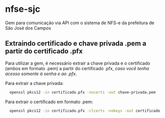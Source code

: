 # nfse-sjc

Gem para comunicação via API com o sistema de NFS-e da prefeitura de São José dos Campos

## Extraindo certificado e chave privada .pem a partir do certificado .pfx

Para utilizar a gem, é necessário extrair a chave privada e o certificado (ambos em formato .pem) a partir do certificado .pfx, _caso você tenha acesso somente à senha e ao .pfx_.

Para extrair a chave privada:

```bash
  openssl pkcs12 -in certificado.pfx -nocerts -out chave-privada.pem
```

Para extrair o certificado em formato .pem:

```bash
  openssl pkcs12 -in certificado.pfx -clcerts -nokeys -out certificado.pem
```
